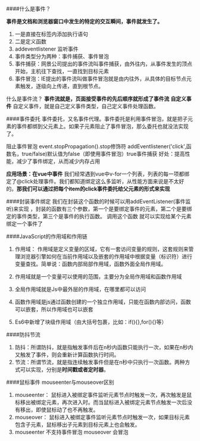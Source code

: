 ####什么是事件？

**事件是文档和浏览器窗口中发生的特定的交互瞬间，事件就发生了。**
1. 一是直接在标签内添加执行语句
2. 二是定义函数
3. addeventlistener 监听事件
4. 事件类型分为两种：事件捕获、事件冒泡
5. 事件捕获：网景公司提出的事件流叫事件捕获，由外往内，从事件发生的顶点开始，主机往下查找，一直找到目标元素
6. 事件冒泡：IE提出的事件流叫做事件冒泡就是由内往外，从具体的目标节点元素触发，逐级向上传递，直到根节点。

什么是事件流？
**事件流就是，页面接受事件的先后顺序就形成了事件流**
**自定义事件**
自定义事件，就是自己定义事件类型，自己定义事件处理函数。

####事件委托
事件委托，又名事件代理。事件委托是利用事件冒泡，就是把子元素的事件都绑到父元素上。如果子元素阻止了事件冒泡，那么委托也就没法实现了。

阻止事件冒泡
event.stopPropagation().stop修饰符
addEventlistener('click',函数名，true/false)默认值为false（即使用事件冒泡）true事件捕获
好处：提高性能，减少了事件绑定，从而减少内存占用

**应用场景：在vue中事件**
我们经常遇到vue中v-for一个列表，列表的每一项都绑定了@click处理事件。我们都知道绑定这么多监听，从性能方面来说是不太好的。**那我们可以通过把每个item的click事件委托给父元素的形式来实现**

####封装事件绑定
我们在封装这个函数的时候可以用addEventListener(事件监听)来实现 ，封装的函数有三个参数，第一个是要绑定事件的元素，第二个是要绑定的事件类型，第三个是事件的执行函数。 调用这个函数 就可以实现给某个元素绑定一个事件了

####JavaScript的作用域和作用链
1. 作用域： 作用域是定义变量的区域，它有一套访问变量的规则，这套规则来管理浏览器引擎如何在当前作用域以及嵌套的作用域中根据变量（标识符）进行变量查找。简单说：函数内部局部作用域，函数外面全局作用域。

2. 作用域就是一个变量可以使用的范围，主要分为全局作用域和函数作用域
3. 全局作用域就是Js中最外层的作用域，在哪里都可以访问
4. 函数作用域是js通过函数创建的一个独立作用域，只能在函数内部访问，函数可以嵌套，所以作用域也可以嵌套
5. Es6中新增了块级作用域（由大括号包裹，比如：if(){},for(){}等）


####防抖节流
1. 防抖：所谓防抖，就是指触发事件后在n秒内函数只能执行一次，如果在n秒内又触发了事件，则会重新计算函数执行时间。
2. 节流：所谓节流，就是指连续触发事件但是在n秒中只执行一次函数。两种方式可以实现，分别是**时间戳或者定时器**。

####鼠标事件 mouseenter与mouseover区别
1. mouseenter： 鼠标进入被绑定事件监听元素节点时触发一次，再次触发是鼠标移出被绑定元素，再次进入时。而当鼠标进入被绑定元素节点触发一次后没有移出，即使鼠标动了也不再触发。
2. mouseover： 鼠标进入被绑定事件监听元素节点时触发一次，如果目标元素包含子元素，鼠标移出子元素到目标元素上也会触发。
3. mouseenter 不支持事件冒泡 mouseover 会冒泡


